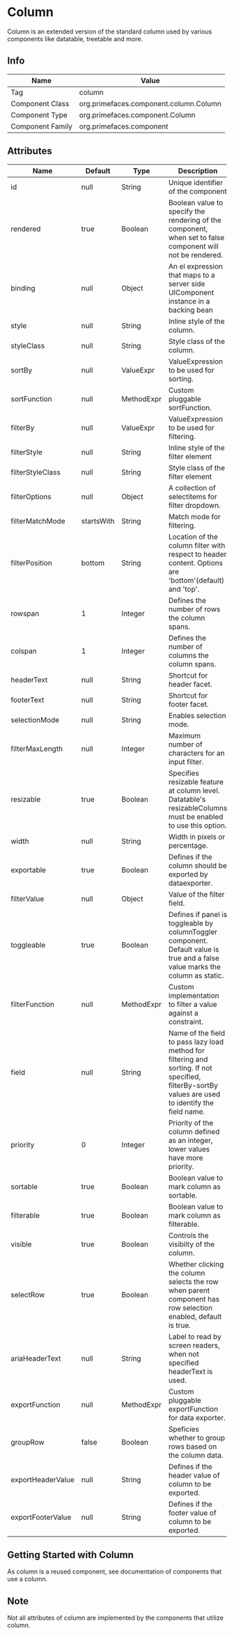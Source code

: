 # Column

Column is an extended version of the standard column used by various components like datatable,
treetable and more.

## Info

| Name | Value |
| - | - |
| Tag | column
| Component Class | org.primefaces.component.column.Column
| Component Type | org.primefaces.component.Column
| Component Family | org.primefaces.component |

## Attributes

| Name | Default | Type | Description | 
| --- | --- | --- | --- |
| id | null | String | Unique identifier of the component
| rendered | true | Boolean | Boolean value to specify the rendering of the component, when set to false component will not be rendered.
| binding | null | Object | An el expression that maps to a server side UIComponent instance in a backing bean
| style | null | String | Inline style of the column.
| styleClass | null | String | Style class of the column.
| sortBy | null | ValueExpr | ValueExpression to be used for sorting.
| sortFunction | null | MethodExpr | Custom pluggable sortFunction.
| filterBy | null | ValueExpr | ValueExpression to be used for filtering.
| filterStyle | null | String | Inline style of the filter element
| filterStyleClass | null | String | Style class of the filter element
| filterOptions | null | Object | A collection of selectitems for filter dropdown.
| filterMatchMode | startsWith | String | Match mode for filtering.
| filterPosition | bottom | String | Location of the column filter with respect to header content. Options are 'bottom'(default) and 'top'.
| rowspan | 1 | Integer | Defines the number of rows the column spans.
| colspan | 1 | Integer | Defines the number of columns the column spans.
| headerText | null | String | Shortcut for header facet.
| footerText | null | String | Shortcut for footer facet.
| selectionMode | null | String | Enables selection mode.
| filterMaxLength | null | Integer | Maximum number of characters for an input filter.
| resizable | true | Boolean | Specifies resizable feature at column level. Datatable's resizableColumns must be enabled to use this option.
| width | null | String | Width in pixels or percentage.
| exportable | true | Boolean | Defines if the column should be exported by dataexporter.
| filterValue | null | Object | Value of the filter field.
| toggleable | true | Boolean | Defines if panel is toggleable by columnToggler component. Default value is true and a false value marks the column as static.
| filterFunction | null | MethodExpr | Custom implementation to filter a value against a constraint.
| field | null | String | Name of the field to pass lazy load method for filtering and sorting. If not specified, filterBy-sortBy values are used to identify the field name.
| priority | 0 | Integer | Priority of the column defined as an integer, lower values have more priority.
| sortable | true | Boolean | Boolean value to mark column as sortable.
| filterable | true | Boolean | Boolean value to mark column as filterable.
| visible | true | Boolean | Controls the visibilty of the column.
| selectRow | true | Boolean | Whether clicking the column selects the row when parent component has row selection enabled, default is true.
| ariaHeaderText | null | String | Label to read by screen readers, when not specified headerText is used.
| exportFunction | null | MethodExpr | Custom pluggable exportFunction for data exporter.
| groupRow | false | Boolean | Speficies whether to group rows based on the column data.
| exportHeaderValue | null | String | Defines if the header value of column to be exported.
| exportFooterValue | null | String | Defines if the footer value of column to be exported.

## Getting Started with Column
As column is a reused component, see documentation of components that use a column.

## Note
Not all attributes of column are implemented by the components that utilize column.
